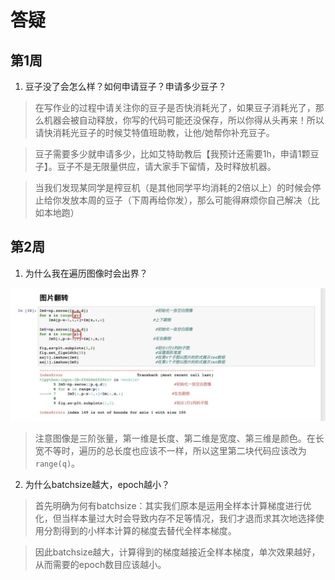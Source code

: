 # 答疑

## 第1周

1. 豆子没了会怎么样？如何申请豆子？申请多少豆子？

> 在写作业的过程中请关注你的豆子是否快消耗光了，如果豆子消耗光了，那么机器会被自动释放，你写的代码可能还没保存，所以你得从头再来！所以请快消耗光豆子的时候艾特值班助教，让他/她帮你补充豆子。

> 豆子需要多少就申请多少，比如艾特助教后【我预计还需要1h，申请1颗豆子】。豆子不是无限量供应，请大家手下留情，及时释放机器。

> 当我们发现某同学是榨豆机（是其他同学平均消耗的2倍以上）的时候会停止给你发放本周的豆子（下周再给你发），那么可能得麻烦你自己解决（比如本地跑）

## 第2周
1. 为什么我在遍历图像时会出界？

![](pics/遍历图像出界.jpeg)

> 注意图像是三阶张量，第一维是长度、第二维是宽度、第三维是颜色。在长宽不等时，遍历的总长度也应该不一样，所以这里第二块代码应该改为`range(q)`。

2. 为什么batchsize越大，epoch越小？

> 首先明确为何有batchsize：其实我们原本是运用全样本计算梯度进行优化，但当样本量过大时会导致内存不足等情况，我们才退而求其次地选择使用分割得到的小样本计算的梯度去替代全样本梯度。

> 因此batchsize越大，计算得到的梯度越接近全样本梯度，单次效果越好，从而需要的epoch数目应该越小。
